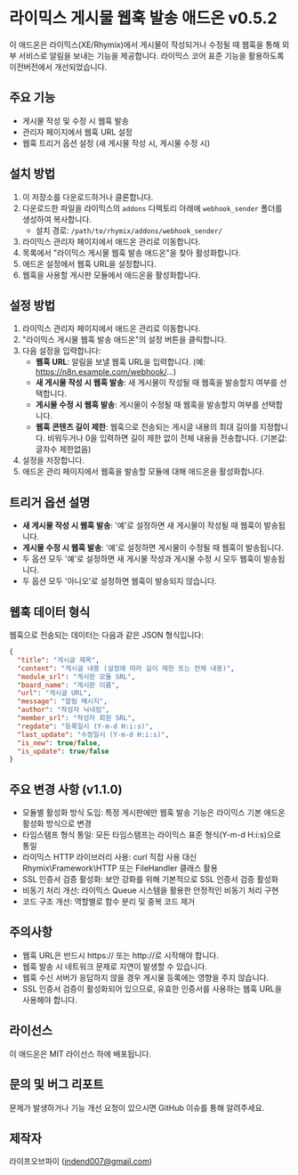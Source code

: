 # 라이믹스 게시물 웹훅 발송 애드온 v0.5.2

이 애드온은 라이믹스(XE/Rhymix)에서 게시물이 작성되거나 수정될 때 웹훅을 통해 외부 서비스로 알림을 보내는 기능을 제공합니다.
라이믹스 코어 표준 기능을 활용하도록 이전버전에서 개선되었습니다. 

## 주요 기능

- 게시물 작성 및 수정 시 웹훅 발송
- 관리자 페이지에서 웹훅 URL 설정
- 웹훅 트리거 옵션 설정 (새 게시물 작성 시, 게시물 수정 시)

## 설치 방법

1. 이 저장소를 다운로드하거나 클론합니다.
2. 다운로드한 파일을 라이믹스의 `addons` 디렉토리 아래에 `webhook_sender` 폴더를 생성하여 복사합니다.
   - 설치 경로: `/path/to/rhymix/addons/webhook_sender/`
3. 라이믹스 관리자 페이지에서 애드온 관리로 이동합니다.
4. 목록에서 "라이믹스 게시물 웹훅 발송 애드온"을 찾아 활성화합니다.
5. 애드온 설정에서 웹훅 URL을 설정합니다.
6. 웹훅을 사용할 게시판 모듈에서 애드온을 활성화합니다.

## 설정 방법

1. 라이믹스 관리자 페이지에서 애드온 관리로 이동합니다.
2. "라이믹스 게시물 웹훅 발송 애드온"의 설정 버튼을 클릭합니다.
3. 다음 설정을 입력합니다:
   - **웹훅 URL**: 알림을 보낼 웹훅 URL을 입력합니다. (예: https://n8n.example.com/webhook/...)
   - **새 게시물 작성 시 웹훅 발송**: 새 게시물이 작성될 때 웹훅을 발송할지 여부를 선택합니다.
   - **게시물 수정 시 웹훅 발송**: 게시물이 수정될 때 웹훅을 발송할지 여부를 선택합니다.
   - **웹훅 콘텐츠 길이 제한**: 웹훅으로 전송되는 게시글 내용의 최대 길이를 지정합니다. 비워두거나 0을 입력하면 길이 제한 없이 전체 내용을 전송합니다. (기본값: 글자수 제한없음)
4. 설정을 저장합니다.
5. 애드온 관리 페이지에서 웹훅을 발송할 모듈에 대해 애드온을 활성화합니다.

## 트리거 옵션 설명

- **새 게시물 작성 시 웹훅 발송**: '예'로 설정하면 새 게시물이 작성될 때 웹훅이 발송됩니다.
- **게시물 수정 시 웹훅 발송**: '예'로 설정하면 게시물이 수정될 때 웹훅이 발송됩니다.
- 두 옵션 모두 '예'로 설정하면 새 게시물 작성과 게시물 수정 시 모두 웹훅이 발송됩니다.
- 두 옵션 모두 '아니오'로 설정하면 웹훅이 발송되지 않습니다.

## 웹훅 데이터 형식

웹훅으로 전송되는 데이터는 다음과 같은 JSON 형식입니다:

```json
{
  "title": "게시글 제목",
  "content": "게시글 내용 (설정에 따라 길이 제한 또는 전체 내용)",
  "module_srl": "게시판 모듈 SRL",
  "board_name": "게시판 이름",
  "url": "게시글 URL",
  "message": "알림 메시지",
  "author": "작성자 닉네임",
  "member_srl": "작성자 회원 SRL",
  "regdate": "등록일시 (Y-m-d H:i:s)",
  "last_update": "수정일시 (Y-m-d H:i:s)",
  "is_new": true/false,
  "is_update": true/false
}
```

## 주요 변경 사항 (v1.1.0)

- 모듈별 활성화 방식 도입: 특정 게시판에만 웹훅 발송 기능은 라이믹스 기본 애드온 활성화 방식으로 변경
- 타임스탬프 형식 통일: 모든 타임스탬프는 라이믹스 표준 형식(Y-m-d H:i:s)으로 통일
- 라이믹스 HTTP 라이브러리 사용: curl 직접 사용 대신 Rhymix\Framework\HTTP 또는 FileHandler 클래스 활용
- SSL 인증서 검증 활성화: 보안 강화를 위해 기본적으로 SSL 인증서 검증 활성화
- 비동기 처리 개선: 라이믹스 Queue 시스템을 활용한 안정적인 비동기 처리 구현
- 코드 구조 개선: 역할별로 함수 분리 및 중복 코드 제거

## 주의사항

- 웹훅 URL은 반드시 https:// 또는 http://로 시작해야 합니다.
- 웹훅 발송 시 네트워크 문제로 지연이 발생할 수 있습니다.
- 웹훅 수신 서버가 응답하지 않을 경우 게시물 등록에는 영향을 주지 않습니다.
- SSL 인증서 검증이 활성화되어 있으므로, 유효한 인증서를 사용하는 웹훅 URL을 사용해야 합니다.

## 라이선스

이 애드온은 MIT 라이선스 하에 배포됩니다.

## 문의 및 버그 리포트

문제가 발생하거나 기능 개선 요청이 있으시면 GitHub 이슈를 통해 알려주세요. 

## 제작자  

라이프오브파이 (indend007@gmail.com)